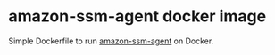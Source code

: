 # amazon-ssm-agent docker image

Simple Dockerfile to run [amazon-ssm-agent](https://docs.aws.amazon.com/systems-manager/latest/userguide/ssm-agent.html) on Docker.
